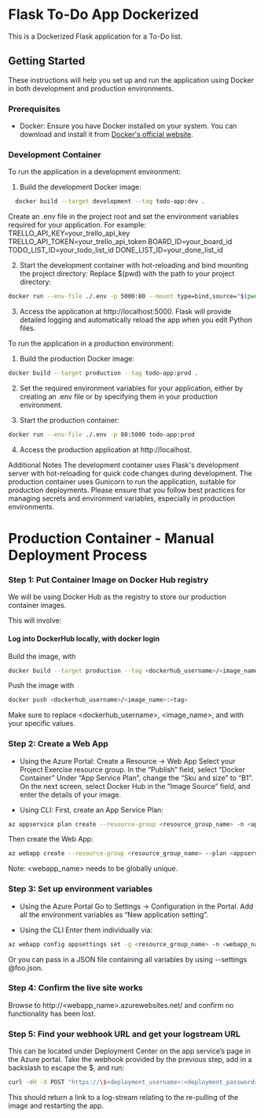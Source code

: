 # Flask To-Do App Dockerized

This is a Dockerized Flask application for a To-Do list.

## Getting Started

These instructions will help you set up and run the application using Docker in both development and production environments.

### Prerequisites

- Docker: Ensure you have Docker installed on your system. You can download and install it from [Docker's official website](https://www.docker.com/get-started).

### Development Container

To run the application in a development environment:

1. Build the development Docker image:
```bash
  docker build --target development --tag todo-app:dev .
```

Create an .env file in the project root and set the environment variables required for your application. For example:
TRELLO_API_KEY=your_trello_api_key
TRELLO_API_TOKEN=your_trello_api_token
BOARD_ID=your_board_id
TODO_LIST_ID=your_todo_list_id
DONE_LIST_ID=your_done_list_id


2. Start the development container with hot-reloading and bind mounting the project directory:  Replace $(pwd) with the path to your project directory:
```bash
docker run --env-file ./.env -p 5000:80 --mount type=bind,source="$(pwd)"/todo_app,target=/app/todo_app todo-app:dev
```

3. Access the application at http://localhost:5000. Flask will provide detailed logging and automatically reload the app when you edit Python files.

To run the application in a production environment:

1. Build the production Docker image:
```bash
docker build --target production --tag todo-app:prod .
```
2. Set the required environment variables for your application, either by creating an .env file or by specifying them in your production environment.

3. Start the production container:
```bash
docker run --env-file ./.env -p 80:5000 todo-app:prod
```
4. Access the production application at http://localhost.

Additional Notes
The development container uses Flask's development server with hot-reloading for quick code changes during development.
The production container uses Gunicorn to run the application, suitable for production deployments.
Please ensure that you follow best practices for managing secrets and environment variables, especially in production environments.

# Production Container - Manual Deployment Process
### Step 1: Put Container Image on Docker Hub registry
We will be using Docker Hub as the registry to store our production container images.

This will involve:

#### Log into DockerHub locally, with docker login
Build the image, with 
```bash
docker build --target production --tag <dockerhub_username>/<image_name>:<tag> .
```
Push the image with 
```bash
docker push <dockerhub_username>/<image_name>:<tag>
```
Make sure to replace <dockerhub_username>, <image_name>, and <tag> with your specific values.

### Step 2: Create a Web App
- Using the Azure Portal:
Create a Resource -> Web App
Select your Project Exercise resource group.
In the “Publish” field, select “Docker Container”
Under “App Service Plan”, change the “Sku and size” to “B1”.
On the next screen, select Docker Hub in the “Image Source” field, and enter the details of your image.

- Using CLI:
  First, create an App Service Plan:
  
```bash
az appservice plan create --resource-group <resource_group_name> -n <appservice_plan_name> --sku B1 --is-linux
```
Then create the Web App:

```bash
az webapp create --resource-group <resource_group_name> --plan <appservice_plan_name> --name <webapp_name> --deployment-container-image-name docker.io/<dockerhub_username>/<container-image-name>:latest
```
Note: <webapp_name> needs to be globally unique.

### Step 3: Set up environment variables
- Using the Azure Portal
Go to Settings -> Configuration in the Portal.
Add all the environment variables as “New application setting”.

- Using the CLI
Enter them individually via:

```bash
az webapp config appsettings set -g <resource_group_name> -n <webapp_name> --settings FLASK_APP=todo_app/app.
```
Or you can pass in a JSON file containing all variables by using --settings @foo.json.

### Step 4: Confirm the live site works
Browse to http://<webapp_name>.azurewebsites.net/ and confirm no functionality has been lost.

### Step 5: Find your webhook URL and get your logstream URL
This can be located under Deployment Center on the app service’s page in the Azure portal.
Take the webhook provided by the previous step, add in a backslash to escape the $, and run:

```bash
curl -dH -X POST "https://\$<deployment_username>:<deployment_password>@<webapp_name>.scm.azurewebsites.net/docker/hook"
```

This should return a link to a log-stream relating to the re-pulling of the image and restarting the app.
